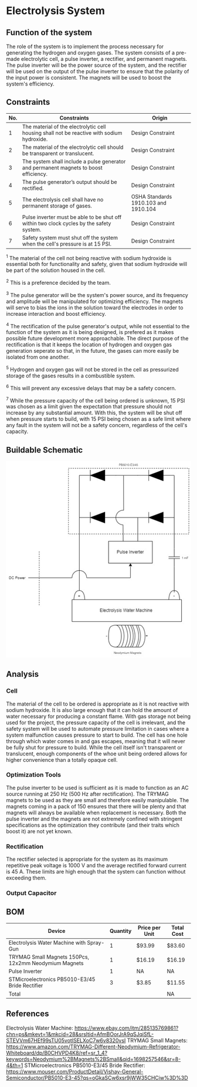# Electrolysis System
## Function of the system
The role of the system is to implement the process necessary for generating the hydrogen and oxygen gases. The system consists of a pre-made electrolytic cell, a pulse inverter, a rectifier, and permanent magnets. The pulse inverter will be the power source of the system, and the rectifier will be used on the output of the pulse inverter to ensure that the polarity of the input power is consistent. The magnets will be used to boost the system's efficiency.


## Constraints
| No. | Constraints                                                                                | Origin                               |
| --- | ------------------------------------------------------------------------------------------ | ------------------------------------ |
| 1   | The material of the electrolytic cell housing shall not be reactive with sodium hydroxide. | Design Constraint                    |
| 2   | The material of the electrolytic cell should be transparent or translucent.                | Design Constraint                    |
| 3   | The system shall include a pulse generator and permanent magnets to boost efficiency.      | Design Constraint                    |
| 4   | The pulse generator’s output should be rectified.                                          | Design Constraint                    |
| 5   | The electrolysis cell shall have no permanent storage of gases.                            | OSHA Standards 1910.103 and 1910.104 |
| 6   | Pulse inverter must be able to be shut off within two clock cycles by the safety system.   | Design Constraint                    |
| 7   | Safety system must shut off the system when the cell's pressure is at 15 PSI.              | Design Constraint                    |


<sup>1</sup>
The material of the cell not being reactive with sodium hydroxide is essential both for functionality and safety, given that sodium hydroxide will be part of the solution housed in the cell.

<sup>2</sup>
This is a preference decided by the team.

<sup>3</sup>
The pulse generator will be the system's power source, and its frequency and amplitude will be manipulated for optimizing efficiency. The magnets will serve to bias the ions in the solution toward the electrodes in order to increase interaction and boost efficiency.

<sup>4</sup>
The rectification of the pulse generator's output, while not essential to the function of the system as it is being designed, is prefered as it makes possible future development more approachable. The direct purpose of the rectification is that it keeps the location of hydrogen and oxygen gas generation seperate so that, in the future, the gases can more easily be isolated from one another.

<sup>5</sup>
Hydrogen and oxygen gas will not be stored in the cell as pressurized storage of the gases results in a combustible system.

<sup>6</sup>
This will prevent any excessive delays that may be a safety concern.

<sup>7</sup>
While the pressure capacity of the cell being ordered is unknown, 15 PSI was chosen as a limit given the expectation that pressure should not increase by any substantial amount. With this, the system will be shut off when pressure starts to build,  with 15 PSI being chosen as a safe limit where any fault in the system will not be a safety concern, regardless of the cell's capacity.


## Buildable Schematic
![image](/Documentation/Images/Electrolysis_System/Conceptual/Electrolysis_System.jpg)


## Analysis
### Cell
The material of the cell to be ordered is appropriate as it is not reactive with sodium hydroxide. It is also large enough that it can hold the amount of water necessary for producing a constant flame. With gas storage not being used for the project, the pressure capacity of the cell is irrelevant, and the safety system will be used to automate pressure limitation in cases where a system malfunction causes pressure to start to build. The cell has one hole through which water comes in and gas escapes, meaning that it will never be fully shut for pressure to build. While the cell itself isn't transparent or translucent, enough components of the whoe unit being ordered allows for higher convenience than a totally opaque cell.

### Optimization Tools
The pulse inverter to be used is sufficient as it is made to function as an AC source running at 250 Hz (500 Hz after rectification). The TRYMAG magnets to be used as they are small and therefore easily manipulable. The magnets coming in a pack of 150 ensures that there will be plenty and that magnets will always be available when replacement is necessary. Both the pulse inverter and the magnets are not extremely confined with stringent specifications as the optimization they contribute (and their traits which boost it) are not yet known.

### Rectification
The rectifier selected is appropriate for the system as its maximum repetitive peak voltage is 1000 V and the average rectified forward current is 45 A. These limits are high enough that the system can function without exceeding them.

### Output Capacitor



## BOM
| Device                                                | Quantity | Price per Unit | Total Cost |
| ----------------------------------------------------- | -------- | -------------- | ---------- |
| Electrolysis Water Machine with Spray-Gun             | 1        | $93.99         | $83.60     |
| TRYMAG Small Magnets 150Pcs, 12x2mm Neodymium Magnets | 1        | $16.19         | $16.19     |
| Pulse Inverter                                        | 1        | NA             | NA         |
| STMicroelectronics PB5010-E3/45 Bride Rectifier       | 3        | $3.85          | $11.55     |
| Total                                                 |          |                | NA         |

## References
Electrolysis Water Machine: https://www.ebay.com/itm/285135769861?chn=ps&mkevt=1&mkcid=28&srsltid=AfmBOorJrA9qSJqiSfL-STEVVm67HEf99sTU05votISELXoC7w6v8320vsI
TRYMAG Small Magnets: https://www.amazon.com/TRYMAG-Different-Neodymium-Refrigerator-Whiteboard/dp/B0CHVPD4K8/ref=sr_1_4?keywords=Neodymium%2BMagnets%2BSmall&qid=1698257546&sr=8-4&th=1
STMicroelectronics PB5010-E3/45 Bride Rectifier: https://www.mouser.com/ProductDetail/Vishay-General-Semiconductor/PB5010-E3-45?qs=oGkaSCw6xsr9jWW35CHCiw%3D%3D
